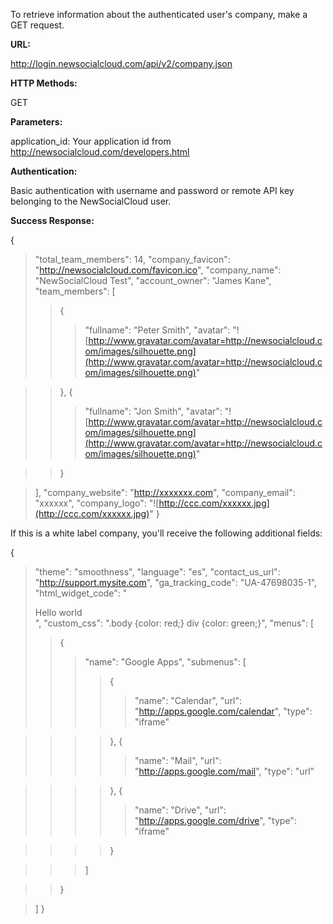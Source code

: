 To retrieve information about the authenticated user's company, make a GET request.

**URL:**

http://login.newsocialcloud.com/api/v2/company.json

**HTTP Methods:**

GET

**Parameters:**

application\_id: Your application id from http://newsocialcloud.com/developers.html

**Authentication:**

Basic authentication with username and password or remote API key belonging to the NewSocialCloud user.

**Success Response:**

{
> "total\_team\_members": 14,
> "company\_favicon": "http://newsocialcloud.com/favicon.ico",
> "company\_name": "NewSocialCloud Test",
> "account\_owner": "James Kane",
> "team\_members": [
> > {
> > > "fullname": "Peter Smith",
> > > "avatar": "![http://www.gravatar.com/avatar=http://newsocialcloud.com/images/silhouette.png](http://www.gravatar.com/avatar=http://newsocialcloud.com/images/silhouette.png)"

> > },
> > {
> > > "fullname": "Jon Smith",
> > > "avatar": "![http://www.gravatar.com/avatar=http://newsocialcloud.com/images/silhouette.png](http://www.gravatar.com/avatar=http://newsocialcloud.com/images/silhouette.png)"

> > }

> ],
> "company\_website": "http://xxxxxxx.com",
> "company\_email": "xxxxxx",
> "company\_logo": "![http://ccc.com/xxxxxx.jpg](http://ccc.com/xxxxxx.jpg)"
}

If this is a white label company, you'll receive the following additional fields:

{
> "theme": "smoothness",
> "language": "es",
> "contact\_us\_url": "http://support.mysite.com",
> "ga\_tracking\_code": "UA-47698035-1",
> "html\_widget\_code": "<div>Hello world</div>",
> "custom\_css": ".body {color: red;} div {color: green;}",
> "menus": [
> > {
> > > "name": "Google Apps",
> > > "submenus": [
> > > > {
> > > > > "name": "Calendar",
> > > > > "url": "http://apps.google.com/calendar",
> > > > > "type": "iframe"

> > > > },
> > > > {
> > > > > "name": "Mail",
> > > > > "url": "http://apps.google.com/mail",
> > > > > "type": "url"

> > > > },
> > > > {
> > > > > "name": "Drive",
> > > > > "url": "http://apps.google.com/drive",
> > > > > "type": "iframe"

> > > > }

> > > ]

> > }

> ]
}